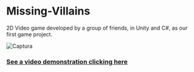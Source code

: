 # Missing-Villains

2D Video game developed by a group of friends, in Unity and C#, as our first game project.

![Captura](https://user-images.githubusercontent.com/113347414/211224812-0c2bd20f-be47-42bb-952d-da31d37089b4.PNG)

### [See a video demonstration clicking here](https://youtu.be/f8vK0Fmi_-4)

